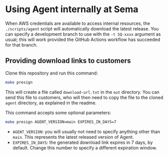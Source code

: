 # Using Agent internally at Sema

When AWS credentials are available to access internal resources, the
`./scripts/agent` script will automatically download the latest release. You
can specify a development branch to use with the `-t SQ-xxxx` argument as
usual; this will work provided the GitHub Actions workflow has succeeded for
that branch.

## Providing download links to customers

Clone this repository and run this command:

```sh
make presign
```

This will create a file called `download-url.txt` in the `out` directory. You
can send this file to customers, who will then need to copy the file to the
cloned `agent` directory, as explained in the readme.

This command accepts some optional parameters:

```sh
make presign AGENT_VERSION=main EXPIRES_IN_DAYS=7
```

- `AGENT_VERSION`: you will usually not need to specify anything other than `main`. This represents the latest released version of Agent.
- `EXPIRES_IN_DAYS`: the generated download link expires in 7 days, by default. Change this number to specify a different expiration window.
